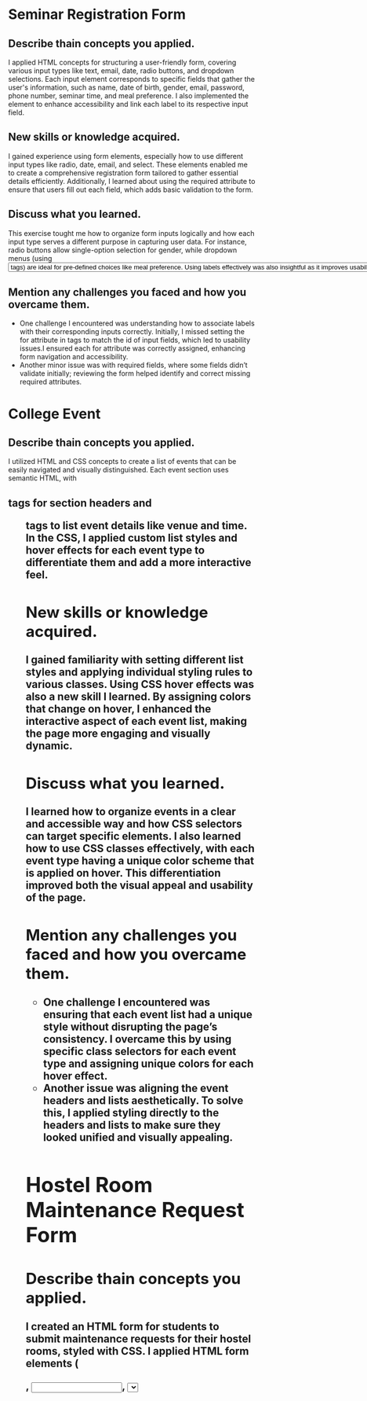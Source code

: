 # Seminar Registration Form 
 ## Describe thain concepts you applied.
  I applied HTML concepts for structuring a user-friendly form, covering various input types like text, email, date, radio buttons, and dropdown selections. Each input element corresponds to specific fields that gather the user's information, such as name, date of birth, gender, email, password, phone number, seminar time, and meal preference. I also implemented the <label> element to enhance accessibility and link each label to its respective input field.
 ## New skills or knowledge acquired.
  I gained experience using form elements, especially how to use different input types like radio, date, email, and select. These elements enabled me to create a comprehensive registration form tailored to gather essential details efficiently. Additionally, I learned about using the required attribute to ensure that users fill out each field, which adds basic validation to the form.
 ## Discuss what you learned.
  This exercise tought me how to organize form inputs logically and how each input type serves a different purpose in capturing user data. For instance, radio buttons allow single-option selection for gender, while dropdown menus (using <select> and <option> tags) are ideal for pre-defined choices like meal preference. Using labels effectively was also insightful as it improves usability, especially for accessibility and user experience.
 ## Mention any challenges you faced and how you overcame them.
  - One challenge I encountered was understanding how to associate labels with their corresponding inputs correctly. Initially, I missed setting the for attribute in <label> tags to match the id of input fields, which led to usability issues.I ensured each for attribute was correctly assigned, enhancing form navigation and accessibility. 
  - Another minor issue was with required fields, where some fields didn’t validate initially; reviewing the form helped identify and correct missing required attributes.

# College Event
 ## Describe thain concepts you applied.
  I utilized HTML and CSS concepts to create a list of events that can be easily navigated and visually distinguished. Each event section uses semantic HTML, with <h2> tags for section headers and <ul> tags to list event details like venue and time. In the CSS, I applied custom list styles and hover effects for each event type to differentiate them and add a more interactive feel.
 ## New skills or knowledge acquired.
  I gained familiarity with setting different list styles and applying individual styling rules to various classes. Using CSS hover effects was also a new skill I learned. By assigning colors that change on hover, I enhanced the interactive aspect of each event list, making the page more engaging and visually dynamic.
 ## Discuss what you learned.
  I learned how to organize events in a clear and accessible way and how CSS selectors can target specific elements. I also learned how to use CSS classes effectively, with each event type having a unique color scheme that is applied on hover. This differentiation improved both the visual appeal and usability of the page.
 ## Mention any challenges you faced and how you overcame them.
  - One challenge I encountered was ensuring that each event list had a unique style without disrupting the page’s consistency. I overcame this by using specific class selectors for each event type and assigning unique colors for each hover effect. 
  - Another issue was aligning the event headers and lists aesthetically. To solve this, I applied styling directly to the headers and lists to make sure they looked unified and visually appealing.

# Hostel Room Maintenance Request Form
 ## Describe thain concepts you applied.
  I created an HTML form for students to submit maintenance requests for their hostel rooms, styled with CSS. I applied HTML form elements (<form>, <input>, <select>, and <button>) to capture user information. In CSS, I used classes to style labels, inputs, and the submit button, ensuring a user-friendly and aesthetically pleasing layout.
 ## New skills or knowledge acquired.
  I learned to implement form validation using the required attribute, which helps ensure users provide necessary details before submitting. Additionally, I practiced using class selectors and ID selectors in CSS for targeted styling, such as setting specific dimensions for the description box and customizing the appearance of the submit button with hover effects.
 ## Discuss what you learned.
  This practical helped me improve my understanding of how to structure and style forms for usability. I learned how to make forms visually organized by adding spacing, borders, and rounded corners. Customizing the urgency dropdown with a selection of urgency levels also helped me understand the importance of making options clear and easy to understand for users.
 ## Mention any challenges you faced and how you overcame them.
  - One challenge was ensuring that all input fields were properly aligned and visually consistent. To solve this, I used CSS border-radius, gap, and padding to achieve a uniform appearance.
  - Another issue was initially placing the submit button correctly. After some adjustments with margin and padding, I achieved a layout where the button fit naturally within the form structure.
